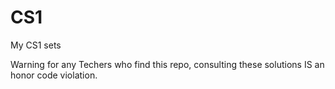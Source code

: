 # CS1
My CS1 sets

Warning for any Techers who find this repo, consulting these solutions IS an honor code violation. 
